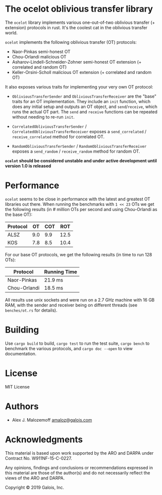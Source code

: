 # The ocelot oblivious transfer library

The `ocelot` library implements various one-out-of-two oblivious transfer (+
extension) protocols in rust. It's the coolest cat in the oblivious transfer
world.

`ocelot` implements the following oblivious transfer (OT) protocols:

* Naor-Pinkas semi-honest OT
* Chou-Orlandi malicious OT
* Asharov-Lindell-Schneider-Zohner semi-honest OT extension (+ correlated and random OT)
* Keller-Orsini-Scholl malicious OT extension (+ correlated and random OT)

It also exposes various traits for implementing your very own OT protocol:

* `ObliviousTransferSender` and `ObliviousTransferReceiver` are the "base"
  traits for an OT implementation. They include an `init` function, which does
  any initial setup and outputs an OT object, and `send`/`receive`, which runs
  the actual OT part. The `send` and `receive` functions can be repeated without
  needing to re-run `init`.

* `CorrelatedObliviousTransferSender` / `CorrelatedObliviousTransferReceiver`
  exposes a `send_correlated` / `receive_correlated` method for
  correlated OT.

* `RandomObliviousTransferSender` / `RandomObliviousTransferReceiver` exposes a
  `send_random` / `receive_random` method for random OT.

**`ocelot` should be considered unstable and under active development until
version 1.0 is released**

# Performance

`ocelot` seems to be close in performance with the latest and greatest OT
libraries out there. When running the benchmarks with `1 << 23` OTs we get the
following results (in # million OTs per second and using Chou-Orlandi as the
base OT):

| Protocol |  OT | COT |  ROT |
|----------|-----|-----|------|
| ALSZ     | 9.0 | 9.9 | 12.5 |
| KOS      | 7.8 | 8.5 | 10.4 |

For our base OT protocols, we get the following results (in time to run 128
OTs):

| Protocol     | Running Time |
|--------------|--------------|
| Naor-Pinkas  | 21.9 ms      |
| Chou-Orlandi | 18.5 ms      |

All results use unix sockets and were run on a 2.7 GHz machine with 16 GB RAM,
with the sender and receiver being on different threads (see `benches/ot.rs` for
details).

# Building

Use `cargo build` to build, `cargo test` to run the test suite, `cargo bench` to
benchmark the various protocols, and `cargo doc --open` to view documentation.

# License

MIT License

# Authors

- Alex J. Malozemoff <amaloz@galois.com>

# Acknowledgments

This material is based upon work supported by the ARO and DARPA under Contract
No. W911NF-15-C-0227.

Any opinions, findings and conclusions or recommendations expressed in this
material are those of the author(s) and do not necessarily reflect the views of
the ARO and DARPA.

Copyright © 2019 Galois, Inc.

